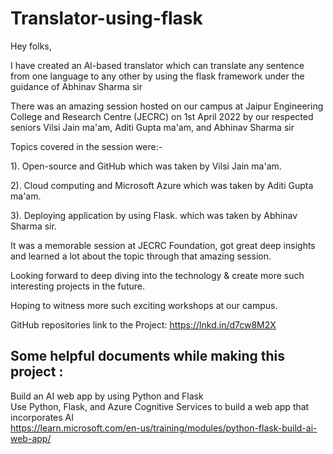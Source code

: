 # Translator-using-flask

Hey folks,

I have created an Al-based translator which can translate any sentence from one language to any other by using the flask framework under the guidance of Abhinav Sharma sir

There was an amazing session hosted on our campus at Jaipur Engineering College and Research Centre (JECRC) on 1st April 2022 by our respected seniors Vilsi Jain ma'am, Aditi Gupta ma'am, and Abhinav Sharma sir

Topics covered in the session were:-

1). Open-source and GitHub which was taken by Vilsi Jain ma'am.

2). Cloud computing and Microsoft Azure which was taken by Aditi Gupta ma'am.

3). Deploying application by using Flask. which was taken by Abhinav Sharma sir.

It was a memorable session at JECRC Foundation, got great deep insights and learned a lot about the topic through that amazing session.

Looking forward to deep diving into the technology & create more such interesting projects in the future.

Hoping to witness more such exciting workshops at our campus.


GitHub repositories link to the Project: https://lnkd.in/d7cw8M2X


## Some helpful documents while making this project : 

Build an AI web app by using Python and Flask <br>
Use Python, Flask, and Azure Cognitive Services to build a web app that incorporates AI <br>
https://learn.microsoft.com/en-us/training/modules/python-flask-build-ai-web-app/
